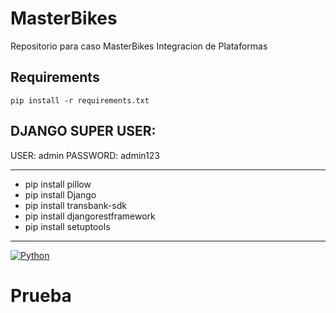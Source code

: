 # MasterBikes
Repositorio para caso MasterBikes Integracion de Plataformas

## Requirements

```pip install -r requirements.txt```

## DJANGO SUPER USER:
USER: admin
PASSWORD: admin123

----------------------------------

- pip install pillow
- pip install Django
- pip install transbank-sdk
- pip install djangorestframework
- pip install setuptools

----------------------------------

[![Python](https://img.shields.io/badge/-Python-3572A5?style=for-the-badge)](https://github.com/Orange-OpenSource/floss-toolbox/search?l=python)
# Prueba
